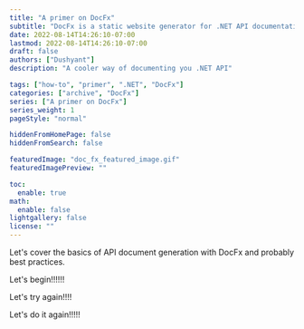 ```yaml
---
title: "A primer on DocFx"
subtitle: "DocFx is a static website generator for .NET API documentation"
date: 2022-08-14T14:26:10-07:00
lastmod: 2022-08-14T14:26:10-07:00
draft: false
authors: ["Dushyant"]
description: "A cooler way of documenting you .NET API"

tags: ["how-to", "primer", ".NET", "DocFx"]
categories: ["archive", "DocFx"]
series: ["A primer on DocFx"]
series_weight: 1
pageStyle: "normal"

hiddenFromHomePage: false
hiddenFromSearch: false

featuredImage: "doc_fx_featured_image.gif"
featuredImagePreview: ""

toc:
  enable: true
math:
  enable: false
lightgallery: false
license: ""
---
```


<!--more-->

Let's cover the basics of API document generation with DocFx and probably best practices.

Let's begin!!!!!!

Let's try again!!!!

Let's do it again!!!!!